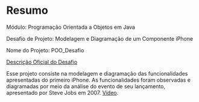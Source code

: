 # Resumo
Módulo: Programação Orientada a Objetos em Java

Desafio de Projeto: Modelagem e Diagramação de um Componente iPhone

Nome do Projeto: POO_Desafio

[Descrição Oficial do Desafio](https://github.com/digitalinnovationone/trilha-java-basico/tree/main/desafios/poo)

Esse projeto consiste na modelagem e diagramação das funcionalidades apresentadas do primeiro iPhone. As funcionalidades foram observadas e diagramadas por meio da análise do evento de seu lançamento, apresentado por Steve Jobs em 2007. [Vídeo](https://www.youtube.com/watch?v=9ou608QQRq8). 
